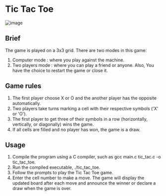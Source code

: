 # Tic Tac Toe
![image](https://github.com/Mazen-Omar/Tic-Tac-game/assets/112568201/32ea2bf6-f905-4348-991c-73eeaa337b3c)

## Brief 
The game is played on a 3x3 grid. There are two modes in this game:
1) Computer mode : where you play against the machine.
2) Two players mode : where you can play a friend or anyone.
Also, You have the choice to restart the game or close it.

## Game rules
1) The first player choose X or O and the another player has the opposite automatically.
2) Two players take turns marking a cell with their respective symbols ('X' or 'O').
3) The first player to get three of their symbols in a row (horizontally, vertically, or diagonally) wins the game.
4) If all cells are filled and no player has won, the game is a draw.

## Usage
1) Compile the program using a C compiler, such as gcc main.c tic_tac.c -o tic_tac_toe.
2) Run the compiled executable, ./tic_tac_toe.
3) Follow the prompts to play the Tic Tac Toe game.
4) Enter the cell number to make a move.
The game will display the updated board after each move and announce the winner or declare a draw when the game is over.
